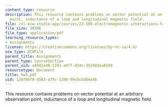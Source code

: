 ```yaml
---
content_type: resource
description: This resource contains problems on vector potential at an arbitrary observation
  point, inductance of a loop and longitudinal magnetic field.
file: /ol-ocw-studio-app/courses/22-105-electromagnetic-interactions-fall-2005/12078bf8d583a79c138699cbcbd8ea4b_hw3.pdf
file_size: 38396
file_type: application/pdf
learning_resource_types:
- Assignments
license: https://creativecommons.org/licenses/by-nc-sa/4.0/
ocw_type: OCWFile
parent_title: Assignments
parent_type: CourseSection
parent_uid: a4b82e48-1741-a9ff-d34c-352483ea8598
resourcetype: Document
title: hw3.pdf
uid: 12078bf8-d583-a79c-1386-99cbcbd8ea4b
---
```

This resource contains problems on vector potential at an arbitrary observation point, inductance of a loop and longitudinal magnetic field.
